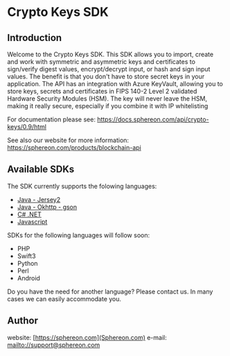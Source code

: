 # Crypto Keys SDK

## Introduction

Welcome to the Crypto Keys SDK. This SDK allows you to import, create and work with symmetric and asymmetric keys and certificates to sign/verify digest values, encrypt/decrypt input, or hash and sign input values. The benefit is that you don't have to store secret keys in your application. The API has an integration with Azure KeyVault, allowing you to store keys, secrets and certificates in FIPS 140-2 Level 2 validated Hardware Security Modules (HSM). The key will never leave the HSM, making it really secure, especially if you combine it with IP whitelisting

For documentation please see: https://docs.sphereon.com/api/crypto-keys/0.9/html

See also our website for more information: https://sphereon.com/products/blockchain-api

## Available SDKs

The SDK currently supports the folowing languages:
 * [Java - Jersey2](java8-jersey2)
 * [Java - Okhttp - gson](java8-okhttp-gson)
 * [C# .NET](csharp-net45)
 * [Javascript](javascript)
 
SDKs for the following languages will follow soon:
 * PHP
 * Swift3
 * Python
 * Perl
 * Android
 
Do you have the need for another language? Please contact us. In many cases we can easily accommodate you.

## Author
website: [https://sphereon.com](Sphereon.com)
e-mail: [mailto://support@sphereon.com](support@sphereon.com)

